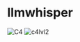 # llmwhisper

![C4](https://github.com/user-attachments/assets/e10f886d-07e6-4ac3-bc7f-eff081475bb4)
![c4lvl2](https://github.com/user-attachments/assets/86d7eba9-1e76-4f43-84ae-ca71ab9ff0b3)
